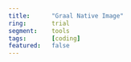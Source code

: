 ```yaml
---
title:      "Graal Native Image"
ring:       trial
segment:    tools
tags:       [coding]
featured:   false
---
```

